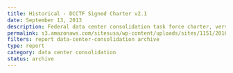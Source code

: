 ```yaml
---
title: Historical - DCCTF Signed Charter v2.1
date: September 13, 2013
description: Federal data center consolidation task force charter, version 2.
permalink: s3.amazonaws.com/sitesusa/wp-content/uploads/sites/1151/2016/10/Federal_Data_Center_Consolidation_Charter_2.1.pdf
filters: report data-center-consolidation archive
type: report
category: data center consolidation
status: archive
---
```

